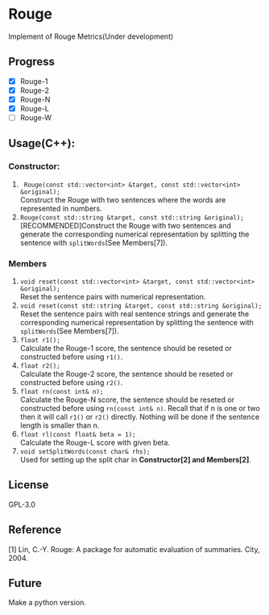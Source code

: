 # Rouge

Implement of Rouge Metrics(Under development)

## Progress

- [x] Rouge-1
- [x] Rouge-2
- [x] Rouge-N
- [x] Rouge-L
- [ ] Rouge-W

## Usage(C++):
### Constructor:
1. ``` Rouge(const std::vector<int> &target, const std::vector<int> &original);```  
Construct the Rouge with two sentences where the words are represented in numbers.  
2. ```Rouge(const std::string &target, const std::string &original);```  
[RECOMMENDED]Construct the Rouge with two sentences and generate the corresponding numerical representation by splitting the sentence with ``splitWords``(See Members[7]).
### Members
1. `void reset(const std::vector<int> &target, const std::vector<int> &original);`  
Reset the sentence pairs with numerical representation.  
2. `void reset(const std::string &target, const std::string &original);`  
Reset the sentence pairs with real sentence strings and generate the corresponding numerical representation by splitting the sentence with ``splitWords``(See Members[7]).   
3. `float r1();`  
Calculate the Rouge-1 score, the sentence should be reseted or constructed before using `r1()`.  
4. `float r2();`  
Calculate the Rouge-2 score, the sentence should be reseted or constructed before using `r2()`.  
5. `float rn(const int& n);`  
Calculate the Rouge-N score, the sentence should be reseted or constructed before using `rn(const int& n)`. Recall that if n is one or two then it will call `r1()` or `r2()` directly. Nothing will be done if the sentence length is smaller than n.   
6. `float rl(const float& beta = 1);`  
Calculate the Rouge-L score with given beta.
7. `void setSplitWords(const char& rhs);`  
Used for setting up the split char in **Constructor[2] and Members[2]**.

## License
GPL-3.0

## Reference
[1] Lin, C.-Y. Rouge: A package for automatic evaluation of summaries. City, 2004.

## Future
Make a python version.